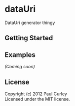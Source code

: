 # dataUri

DataUri generator thingy

## Getting Started

## Examples
_(Coming soon)_


## License
Copyright (c) 2012 Paul Curley  
Licensed under the MIT license.
